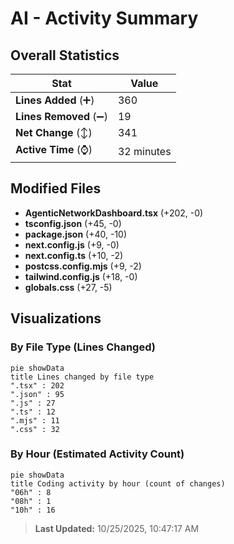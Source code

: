 # AI - Activity Summary 

## Overall Statistics

| Stat                   | Value                                                             |
| ---------------------- | ----------------------------------------------------------------- |
| **Lines Added** (➕)   | 360                                          |
| **Lines Removed** (➖) | 19                                        |
| **Net Change** (↕)    | 341                |
| **Active Time** (⌚)   | 32 minutes |


## Modified Files
- **AgenticNetworkDashboard.tsx** (+202, -0)
- **tsconfig.json** (+45, -0)
- **package.json** (+40, -10)
- **next.config.js** (+9, -0)
- **next.config.ts** (+10, -2)
- **postcss.config.mjs** (+9, -2)
- **tailwind.config.js** (+18, -0)
- **globals.css** (+27, -5)

## Visualizations

### By File Type (Lines Changed)

```mermaid
pie showData
title Lines changed by file type
".tsx" : 202
".json" : 95
".js" : 27
".ts" : 12
".mjs" : 11
".css" : 32
```

### By Hour (Estimated Activity Count)

```mermaid
pie showData
title Coding activity by hour (count of changes)
"06h" : 8
"08h" : 1
"10h" : 16
```


> **Last Updated:** 10/25/2025, 10:47:17 AM
